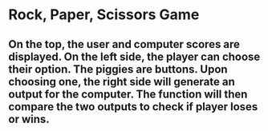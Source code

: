 # Rock, Paper, Scissors Game
## On the top, the user and computer scores are displayed. On the left side, the player can choose their option. The piggies are buttons. Upon choosing one, the right side will generate an output for the computer. The function will then compare the two outputs to check if player loses or wins.